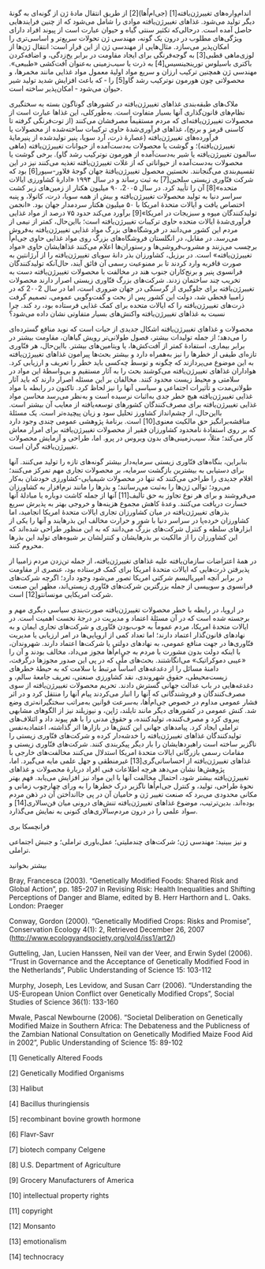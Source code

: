   اندام‌واره‌های تغییرژن‌یافته[1] (جی‌ام‌اُها)[2] از طریق انتقال مادۀ ژن از گونه‌ای به گونهٔ دیگر تولید می‌شود. غذاهای تغییر‌ژن‌یافته موادی را شامل می‌شود که از چنین فرایندهایی حاصل آمده است. درحالی‌که تکثیر سنتی گیاه و حیوان عبارت است از پیوند افراد دارای ویژگی‌های مطلوب در درون یک گونه، مهندسی ژن تحولات سریع‌تر و اساسی‌تری را امکان‌پذیر می‌سازد. مثال‌هایی از مهندسی ژن از این قرار است: انتقال ژن‌ها از لوزی‌ماهی قطبی[3] به گوجه‌فرنگی برای ایجاد مقاومت در برابر یخ‌زدگی، و اضافه‌کردن باکتری باسیلوس تورینجینسیس[4] به ذرت یا سیب‌زمینی به‌عنوان آفت‌کشی «طبیعی». مهندسی ژن همچنین ترکیب ارزان و سریع مواد اولیهٔ معمول مواد غذایی مانند مخمرها، و محصولاتی چون هورمون نوترکیب رشد گاو[5] را ‐ که باعث افزایش شدید تولید شیر حیوان می‌شود ‐ امکان‌پذیر ساخته است.

 ملاک‌های طبقه‌بندی غذاهای تغییرژن‌یافته در کشورهای گوناگون بسته به سختگیری نظام‌های قانون‌گذاری آنها بسیار متفاوت است. به‌طورکلی، این غذاها عبارت است از محصولات تغییرژن‌یافته‌ای که مردم مستقیماً مصرفشان می‌کنند (از توت‌فرنگی گرفته تا کاسنی قرمز و برنج)، غذاهای فرآوری‌شدۀ حاوی ترکیبات ساخته‌شده از محصولات یا فرآورده‌های تغییرژن‌یافته (عصارهٔ ذرت، آرد سویا، پنیر تولیدشده از پنیرمایۀ تغییرژن‌یافته)؛ و گوشت یا محصولات به‌دست‌آمده از حیوانات تغییرژن‌یافته (ماهی سالمون تغییر‌ژن‌یافته یا شیر به‌دست‌آمده از هورمون نوترکیب رشد گاو). برخی گوشت یا محصولات به‌دست‌آمده از حیواناتی که از غلات تغییرژن‌یافته تغذیه می‌کنند نیز در این تقسیم‌بندی می‌گنجانند. نخستین محصول تغییرژن‌یافتۀ جهان گوجۀ فلاور-سیور[6] بود که شرکت فنّاوری زیستی سلجین[7] به ثبت رساند و در سال ۱۹۹۴ «ادارۀ کشاورزی ایالات متحده»[8] آن را تأیید کرد. در سال 2۰۰۵، ۹۰ میلیون هکتار از زمین‌های زیر کشت سراسر دنیا به تولید محصولات تغییرژن‌یافته و بیش از همه سویا، ذرت، کانولا، و پنبه اختصاص یافت و ایالات متحدهٔ امریکا با ۵۰ میلیون هکتار سردمدار جهان بود. «انجمن تولیدکنندگان میوه و سبزیجات در امریکا»[9] برآورد می‌کند حدود ۷۵ درصد از مواد غذایی فرآوری‌شدهٔ ایالات متحده حاوی ترکیبات تغییرژن‌یافته است؛ بااین‌حال، کمتر از نیمی از مردم این کشور می‌دانند در فروشگاه‌های بزرگ مواد غذایی تغییرژن‌یافته به‌فروش می‌رسد. در مقابل، در انگلستان فروشگاه‌های بزرگ روی مواد غذایی حاوی جی‌ام‌اُ برچسب می‌زنند و مشروب‌فروشی‌ها و رستوران‌ها اعلام می‌کنند غذاهایشان حاوی «مواد تغییرژن‌یافته» است. در برزیل، کشاورزان بذر دانهٔ سویای تغییرژن‌یافته را از آرژانتین به صورت قافربه وارد کردند تا بر ممنوعیت رسمی آن فائق آیند، حال‌آنکه تولیدکنندگان فرانسوی پنیر و برنج‌کاران جنوب هند در مخالفت با محصولات تغییرژن‌یافته دست به تخریب چند ساختمان زدند. شرکت‌های بزرگ فنّاوری زیستی اصرار دارند محصولات تغییرژن‌یافته برای جلوگیری از گرسنگی در جهان ضروری است، اما در سال 2۰۰2 که در زامبیا قحطی شد، دولت این کشور پس از بحث و گفت‌وگویی عمومی، تصمیم گرفت ذرت‌های تغییرژن‌یافته را که ایالات متحده برای کمک غذایی فرستاده بود، رد کند. چرا نسبت به غذاهای تغییرژن‌یافته واکنش‌های بسیار متفاوتی نشان داده می‌شود؟

 محصولات و غذاهای تغییرژن‌یافته اشکال جدیدی از حیات است که نوید منافع گسترده‌ای را می‌دهد؛ از جمله تولیدات بیشتر، فصول طولانی‌تر رویش گیاهان، مقاومت بیشتر در برابر بیماری، استفادهٔ کمتر از آفت‌کش‌ها، یا ویتامین‌های بیشتر. بااین‌حال، هر فنّاوری تازه‌ای طیفی از خطرها را نیز به‌همراه دارد و بیشتر بحث‌ها پیرامون غذاهای تغییرژن‌یافته به این موضوع می‌پردازند که چگونه و توسط چه‌کسی باید خطر را تعریف و ارزیابی کرد. هواداران غذاهای تغییرژن‌یافته می‌کوشند بحث را به آثار مستقیم و بی‌واسطۀ این مواد در سلامتی و محیط زیست محدود کنند. مخالفان بر این مسئله اصرار دارند که باید آثار طولانی‌مدت و تأثیرات اجتماعی و سیاسی آنها را نیز لحاظ کرد. تاکنون در رابطه با مواد غذایی تغییرژن‌یافته هیچ خطر جدی به‌اثبات نرسیده است و به‌نظر می‌رسد محاسن مواد غذایی تغییرژن‌یافته برای مصرف‌کنندگان کشورهای توسعه‌یافته از معایب آن بیشتر است. بااین‌حال، از چشم‌انداز کشاورز تحلیل سود و زیان پیچیده‌تر است. یک مسئلۀ مناقشه‌برانگیز حق مالکیت معنوی[10] است. برنامهٔ پژوهشی عمومی چندی وجود دارد که بر روی استفادهٔ نامحدود کشاورزان فقیر از محصولات تغییرژن‌یافته برای امرار معاش کار می‌کند؛ مثلاً، سیب‌زمینی‌های بدون ویروس در پرو. اما، طراحی و آزمایش محصولات تغییرژن‌یافته گران است.

 بنابراین، بنگاه‌های فنّاوری زیستی سرمایه‌دار بیشتر گونه‌های تازه را تولید می‌کنند. آنها برای دستیابی به بیشترین بازگشت سرمایه، بر محصولات تجاری مهم تمرکز می‌کنند؛ اقلام جدیدی را طراحی می‌کنند که تنها در محصولات شیمیایی-کشاورزی خودشان به‌کار می‌رود؛ توالی ژن‌ها را به‌ثبت می‌رسانند؛ و بذرها را مانند نرم‌افزار به کشاورزان می‌فروشند و برای هر نوع تجاوز به حق تألیف[11] آنها از جمله کاشت دوباره یا مبادلهٔ آنها خسارت دریافت می‌کنند. وعدهٔ کاهش مجموع هزینه‌ها و خروجی بهتر به پذیرش سریع بذرهای تغییرژن‌یافته در میان کشاورزان تجاری ایالات متحدهٔ امریکا انجامید، اما کشاورزان خرده‌پا در سراسر دنیا با شور و حرارت مخالف این بذرهایند و آنها را یکی از ابزارهای سلطه و کنترل شرکت‌های بزرگ می‌دانند که به این منظور طراحی شده‌اند که این کشاورزان را از مالکیت بر بذرهایشان و کنترلشان بر شیوه‌های تولید این بذرها محروم کنند.

 در همهٔ اعتراضات سازمان‌یافته علیه غذاهای تغییرژن‌یافته، از جمله تن‌زدن مردم زامبیا از پذیرفتن ذرت‌هایی که ایالات متحدهٔ امریکا برای کمک فرستاده بود، عنصری از مقاومت در برابر آنچه امپریالیسم شرکتی امریکا تصور می‌شود وجود دارد؛ اگرچه شرکت‌های فرانسوی و سوییسی از جمله بزرگترین شرکت‌های فنّاوری زیستی‌اند، مظهر این صنعت شرکت امریکایی مونسانتو[12] است.

 در اروپا، در رابطه با خطر محصولات تغییرژن‌یافته صورت‌بندی سیاسی دیگری مهم و برجسته شده است که در آن مسئلۀ اعتماد و مدیریت در درجۀ نخست اهمیت است. در ایالات متحدهٔ امریکا، مردم عموماً به خوب‌بودن فنّاوری و شرکت‌های تجاری ایمان و به نهادهای قانون‌گذار اعتماد دارند؛ اما تعداد کمی از اروپایی‌ها در امر ارزیابی یا مدیریت فنّاوری‌ها در جهت منافع عمومی، به نهادهای دولتی یا شرکت‌ها اعتماد دارند. شهروندان، با اینکه دولت بدون مشورت با مردم به جی‌ام‌اُها مجوز می‌داد، مخالف بودند و آن را «عیبی دموکراتیک» می‌انگاشتند. بحث‌های ملّی که در پی این صدور مجوزها درگرفت، دامنهٔ مسائل را از دغدغه‌های اساساً مرتبط با سلامت که به حیطهٔ خطرهای زیست‌محیطی، حقوق شهروندی، نقد کشاورزی صنعتی، تعریف جامعۀ سالم، و دغدغه‌هایی در باب عدالت جهانی گسترش دادند. تحریم محصولات تغییرژن‌یافته از سوی مصرف‌کنندگان و فروشندگانی که آنها را انبار می‌کردند پیام آنها را منتقل کرد و در اثر فشار عمومی مداوم در خصوص جی‌ام‌اُها، به‌سرعت قوانین به‌مراتب سختگیرانه‌تری وضع شد. کنش عمومی در کشورهای دیگر مانند تایلند، ژاپن، و نیوزیلند نیز از الگوهای مشابهی پیروی کرد و مصرف‌کننده، تولیدکننده، و حقوق مدنی را با هم پیوند داد و ائتلاف‌های تراملی ایجاد کرد. پیامدهای جهانی این کنش‌ها در بازارها اثر گذاشته، اعتمادبه‌نفس تولیدکنندگان غذاهای تغییرژن‌یافته را خدشه‌دار کرده و شرکت‌های فنّاوری زیستی را ناگزیر ساخته است راهبردهایشان را بار دیگر پیکربندی کنند. شرکت‌های فنّاوری زیستی و مقامات رسمی بازرگانی ایالات متحدهٔ امریکا استدلال می‌کنند مخالفت‌های خارجی با غذاهای تغییرژن‌یافته از احساساتی‌گری[13] غیرمنطقی و جهل علمی مایه می‌گیرد. اما، پژوهش‌ها نشان می‌دهد هرچه اطلاعات فنی افراد دربارهٔ محصولات و غذاهای تغییرژن‌یافته بیشتر شود، احتمال مخالفت آنها با این مواد نیز افزایش می‌یابد. فهم بهتر نحوۀ طراحی، تولید، و کنترل جی‌ام‌اُها ناگزیر درک خطرها را به ورای چهارچوب زمانی و مکانی محدودی می‌برد که صنعت تغییر ژن و حامیان آن در پی جاانداختن آن در ذهن مردم بوده‌اند. بدین‌ترتیب، موضوع غذاهای تغییرژن‌یافته تنش‌های درونی میان فن‌سالاری[14] و سواد علمی را در درون مردم‌سالاری‌های کنونی به نمایش می‌گذارد.

فرانچسکا بری

  


و نیز ببینید: مهندسی ژن؛ شرکت‌های چندملیتی؛ عمل‌باوری تراملی؛ و جنبش اجتماعی تراملی.

  


بیشتر بخوانید

  


Bray, Francesca (2003). “Genetically Modified Foods: Shared Risk and Global Action”, pp. 185-207 in Revising Risk: Health Inequalities and Shifting Perceptions of Danger and Blame, edited by B. Herr Harthorn and L. Oaks. London: Praeger

Conway, Gordon (2000). “Genetically Modified Crops: Risks and Promise”, Conservation Ecology 4(1): 2, Retrieved December 26, 2007 (http://www.ecologyandsociety.org/vol4/iss1/art2/)

Gutteling, Jan, Lucien Hanssen, Neil van der Veer, and Erwin Sydel (2006). “Trust in Governance and the Acceptance of Genetically Modified Food in the Netherlands”, Public Understanding of Science 15: 103-112

Murphy, Joseph, Les Levidow, and Susan Carr (2006). “Understanding the US-European Union Conflict over Genetically Modified Crops”, Social Studies of Science 36(1): 133-160

Mwale, Pascal Newbourne (2006). “Societal Deliberation on Genetically Modified Maize in Southern Africa: The Debateness and the Publicness of the Zambian National Consultation on Genetically Modified Maize Food Aid in 2002”, Public Understanding of Science 15: 89-102

 

[1] Genetically Altered Foods

[2] Genetically Modified Organisms

[3] Halibut

 [4] Bacillus thuringiensis

[5] recombinant bovine growth hormone

[6] Flavr-Savr

 [7] biotech company Celgene

[8] U.S. Department of Agriculture

 [9] Grocery Manufacturers of America

[10] intellectual property rights

[11] copyright

 [12] Monsanto

 [13] emotionalism

[14] technocracy

  


 

  


 

  


 

 